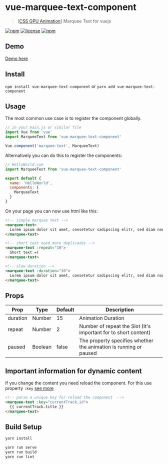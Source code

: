 # vue-marquee-text-component

> [[CSS GPU Animation](https://www.smashingmagazine.com/2016/12/gpu-animation-doing-it-right/)] Marquee Text for vuejs

[![npm](https://img.shields.io/npm/v/vue-marquee-text-component.svg?style=for-the-badge)](https://www.npmjs.com/package/vue-marquee-text-component)
[![license](https://img.shields.io/github/license/mashape/apistatus.svg?style=for-the-badge)](https://github.com/EvodiaAut/vue-marquee-text-component/blob/master/LICENSE.md)
[![npm](https://img.shields.io/npm/dt/vue-marquee-text-component.svg?style=for-the-badge)](https://www.npmjs.com/package/vue-marquee-text-component)

## Demo

[Demo here](https://evodiaaut.github.io/vue-marquee-text-component/)

## Install

`npm install vue-marquee-text-component` or `yarn add vue-marquee-text-component`

## Usage

The most common use case is to register the component globally.

```js
// in your main.js or similar file
import Vue from 'vue'
import MarqueeText from 'vue-marquee-text-component'

Vue.component('marquee-text', MarqueeText)
```

Alternatively you can do this to register the components:

```js
// HelloWorld.vue
import MarqueeText from 'vue-marquee-text-component'

export default {
  name: 'HelloWorld',
  components: {
    MarqueeText
  }
}
```

On your page you can now use html like this:

```html
<!-- simple marquee text -->
<marquee-text>
  Lorem ipsum dolor sit amet, consetetur sadipscing elitr, sed diam nonumy eirmod tempor invidunt ut labore et dolore magna.
</marquee-text>

<!-- short text need more duplicates -->
<marquee-text :repeat="10">
  Short text =(
</marquee-text>

<!-- slow duration -->
<marquee-text :duration="30">
  Lorem ipsum dolor sit amet, consetetur sadipscing elitr, sed diam nonumy eirmod tempor invidunt ut labore et dolore magna.
</marquee-text>
```

## Props

|Prop|Type|Default|Description
|-|-|-|-|
|duration|Number|15|Animation Duration
|repeat|Number|2|Number of repeat the Slot (It's important for to short content)
|paused|Boolean|false|The property specifies whether the animation is running or paused

## Important information for dynamic content
If you change the content you need reload the component. For this use property `:key` [see more](https://vuejs.org/v2/api/#key)
```html
<!-- parse a unique key for reload the component  -->
<marquee-text :key="currentTrack.id">
  {{ currentTrack.title }}
</marquee-text>
```

## Build Setup

``` bash
yarn install

yarn run serve
yarn run build
yarn run lint
```
